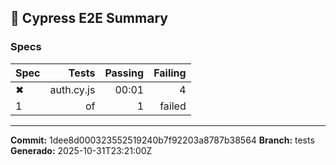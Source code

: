 ## 🧪 Cypress E2E Summary

### Specs
| Spec | Tests | Passing | Failing |
|------|-------:|--------:|--------:|
| ✖ | auth.cy.js | 00:01 | 4 |
| 1 | of | 1 | failed |


---
**Commit:** 1dee8d000323552519240b7f92203a8787b38564
**Branch:** tests
**Generado:** 2025-10-31T23:21:00Z
